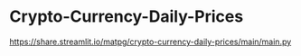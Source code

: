 # Crypto-Currency-Daily-Prices
https://share.streamlit.io/matpg/crypto-currency-daily-prices/main/main.py
